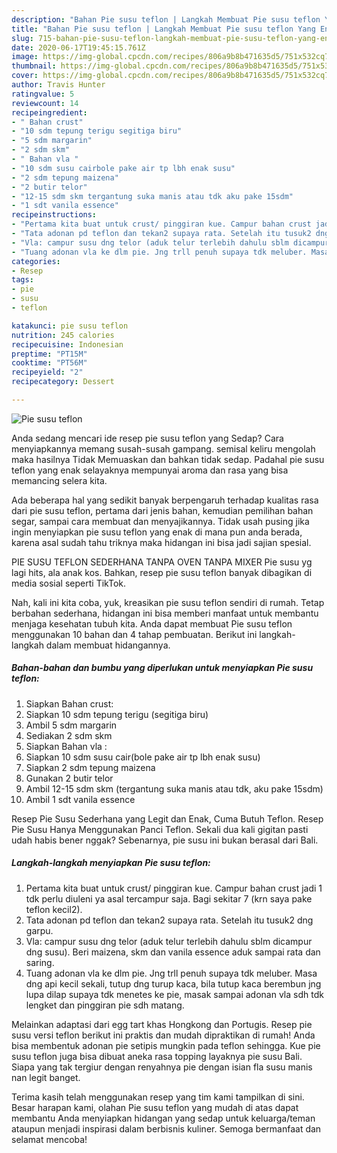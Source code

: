 ```yaml
---
description: "Bahan Pie susu teflon | Langkah Membuat Pie susu teflon Yang Enak Banget"
title: "Bahan Pie susu teflon | Langkah Membuat Pie susu teflon Yang Enak Banget"
slug: 715-bahan-pie-susu-teflon-langkah-membuat-pie-susu-teflon-yang-enak-banget
date: 2020-06-17T19:45:15.761Z
image: https://img-global.cpcdn.com/recipes/806a9b8b471635d5/751x532cq70/pie-susu-teflon-foto-resep-utama.jpg
thumbnail: https://img-global.cpcdn.com/recipes/806a9b8b471635d5/751x532cq70/pie-susu-teflon-foto-resep-utama.jpg
cover: https://img-global.cpcdn.com/recipes/806a9b8b471635d5/751x532cq70/pie-susu-teflon-foto-resep-utama.jpg
author: Travis Hunter
ratingvalue: 5
reviewcount: 14
recipeingredient:
- " Bahan crust"
- "10 sdm tepung terigu segitiga biru"
- "5 sdm margarin"
- "2 sdm skm"
- " Bahan vla "
- "10 sdm susu cairbole pake air tp lbh enak susu"
- "2 sdm tepung maizena"
- "2 butir telor"
- "12-15 sdm skm tergantung suka manis atau tdk aku pake 15sdm"
- "1 sdt vanila essence"
recipeinstructions:
- "Pertama kita buat untuk crust/ pinggiran kue. Campur bahan crust jadi 1 tdk perlu diuleni ya asal tercampur saja. Bagi sekitar 7 (krn saya pake teflon kecil2)."
- "Tata adonan pd teflon dan tekan2 supaya rata. Setelah itu tusuk2 dng garpu."
- "Vla: campur susu dng telor (aduk telur terlebih dahulu sblm dicampur dng susu). Beri maizena, skm dan vanila essence aduk sampai rata dan saring."
- "Tuang adonan vla ke dlm pie. Jng trll penuh supaya tdk meluber. Masa dng api kecil sekali, tutup dng turup kaca, bila tutup kaca berembun jng lupa dilap supaya tdk menetes ke pie, masak sampai adonan vla sdh tdk lengket dan pinggiran pie sdh matang."
categories:
- Resep
tags:
- pie
- susu
- teflon

katakunci: pie susu teflon 
nutrition: 245 calories
recipecuisine: Indonesian
preptime: "PT15M"
cooktime: "PT56M"
recipeyield: "2"
recipecategory: Dessert

---
```



![Pie susu teflon](https://img-global.cpcdn.com/recipes/806a9b8b471635d5/751x532cq70/pie-susu-teflon-foto-resep-utama.jpg)

Anda sedang mencari ide resep pie susu teflon yang Sedap? Cara menyiapkannya memang susah-susah gampang. semisal keliru mengolah maka hasilnya Tidak Memuaskan dan bahkan tidak sedap. Padahal pie susu teflon yang enak selayaknya mempunyai aroma dan rasa yang bisa memancing selera kita.

Ada beberapa hal yang sedikit banyak berpengaruh terhadap kualitas rasa dari pie susu teflon, pertama dari jenis bahan, kemudian pemilihan bahan segar, sampai cara membuat dan menyajikannya. Tidak usah pusing jika ingin menyiapkan pie susu teflon yang enak di mana pun anda berada, karena asal sudah tahu triknya maka hidangan ini bisa jadi sajian spesial.

PIE SUSU TEFLON SEDERHANA TANPA OVEN TANPA MIXER Pie susu yg lagi hits, ala anak kos. Bahkan, resep pie susu teflon banyak dibagikan di media sosial seperti TikTok.


Nah, kali ini kita coba, yuk, kreasikan pie susu teflon sendiri di rumah. Tetap berbahan sederhana, hidangan ini bisa memberi manfaat untuk membantu menjaga kesehatan tubuh kita. Anda dapat membuat Pie susu teflon menggunakan 10 bahan dan 4 tahap pembuatan. Berikut ini langkah-langkah dalam membuat hidangannya.

<!--inarticleads1-->

##### Bahan-bahan dan bumbu yang diperlukan untuk menyiapkan Pie susu teflon:

1. Siapkan  Bahan crust:
1. Siapkan 10 sdm tepung terigu (segitiga biru)
1. Ambil 5 sdm margarin
1. Sediakan 2 sdm skm
1. Siapkan  Bahan vla :
1. Siapkan 10 sdm susu cair(bole pake air tp lbh enak susu)
1. Siapkan 2 sdm tepung maizena
1. Gunakan 2 butir telor
1. Ambil 12-15 sdm skm (tergantung suka manis atau tdk, aku pake 15sdm)
1. Ambil 1 sdt vanila essence


Resep Pie Susu Sederhana yang Legit dan Enak, Cuma Butuh Teflon. Resep Pie Susu Hanya Menggunakan Panci Teflon. Sekali dua kali gigitan pasti udah habis bener nggak? Sebenarnya, pie susu ini bukan berasal dari Bali. 

<!--inarticleads2-->

##### Langkah-langkah menyiapkan Pie susu teflon:

1. Pertama kita buat untuk crust/ pinggiran kue. Campur bahan crust jadi 1 tdk perlu diuleni ya asal tercampur saja. Bagi sekitar 7 (krn saya pake teflon kecil2).
1. Tata adonan pd teflon dan tekan2 supaya rata. Setelah itu tusuk2 dng garpu.
1. Vla: campur susu dng telor (aduk telur terlebih dahulu sblm dicampur dng susu). Beri maizena, skm dan vanila essence aduk sampai rata dan saring.
1. Tuang adonan vla ke dlm pie. Jng trll penuh supaya tdk meluber. Masa dng api kecil sekali, tutup dng turup kaca, bila tutup kaca berembun jng lupa dilap supaya tdk menetes ke pie, masak sampai adonan vla sdh tdk lengket dan pinggiran pie sdh matang.


Melainkan adaptasi dari egg tart khas Hongkong dan Portugis. Resep pie susu versi teflon berikut ini praktis dan mudah dipraktikan di rumah! Anda bisa membentuk adonan pie setipis mungkin pada teflon sehingga. Kue pie susu teflon juga bisa dibuat aneka rasa topping layaknya pie susu Bali. Siapa yang tak tergiur dengan renyahnya pie dengan isian fla susu manis nan legit banget. 

Terima kasih telah menggunakan resep yang tim kami tampilkan di sini. Besar harapan kami, olahan Pie susu teflon yang mudah di atas dapat membantu Anda menyiapkan hidangan yang sedap untuk keluarga/teman ataupun menjadi inspirasi dalam berbisnis kuliner. Semoga bermanfaat dan selamat mencoba!
